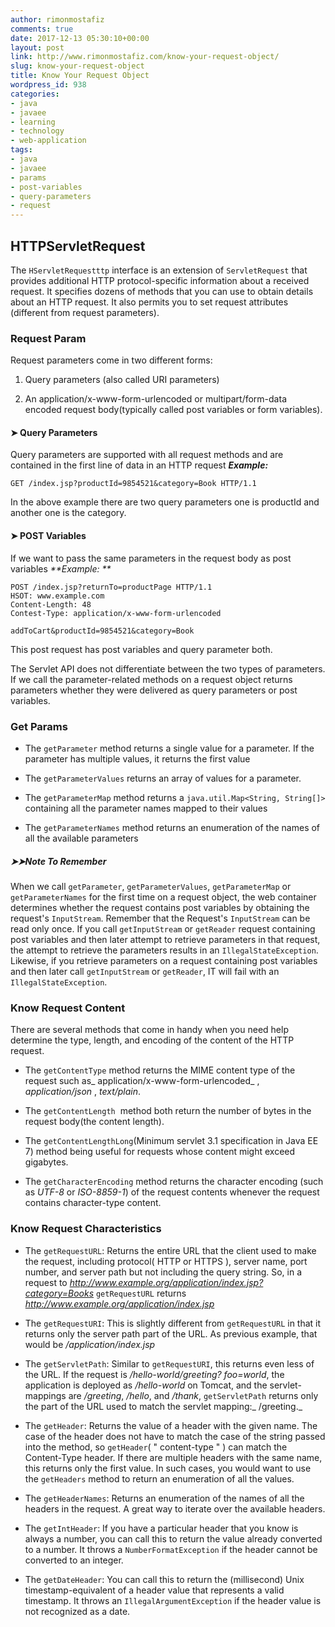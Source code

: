 ```yaml
---
author: rimonmostafiz
comments: true
date: 2017-12-13 05:30:10+00:00
layout: post
link: http://www.rimonmostafiz.com/know-your-request-object/
slug: know-your-request-object
title: Know Your Request Object
wordpress_id: 938
categories:
- java
- javaee
- learning
- technology
- web-application
tags:
- java
- javaee
- params
- post-variables
- query-parameters
- request
---
```


## HTTPServletRequest


The `HServletRequestttp` interface is an extension of `ServletRequest` that provides additional HTTP protocol-specific information about a received request.
It specifies dozens of methods that you can use to obtain details about an HTTP request. It also permits you to set request attributes (different from request parameters).


### Request Param


Request parameters come in two different forms:



 	
  1. Query parameters (also called URI parameters)

 	
  2. An application/x-www-form-urlencoded or multipart/form-data encoded request body(typically called post variables or form variables).




#### ➤ Query Parameters


Query parameters are supported with all request methods and are contained in the first line of data in an HTTP request
_**Example:**_

    
    GET /index.jsp?productId=9854521&category=Book HTTP/1.1


In the above example there are two query parameters one is productId and another one is the category.




#### ➤ POST Variables


If we want to pass the same parameters in the request body as post variables
_**Example: **_

    
    POST /index.jsp?returnTo=productPage HTTP/1.1
    HSOT: www.example.com
    Content-Length: 48
    Contest-Type: application/x-www-form-urlencoded
    
    addToCart&productId=9854521&category=Book
    


This post request has post variables and query parameter both.

The Servlet API does not differentiate between the two types of parameters.
If we call the parameter-related methods on a request object returns parameters whether they were delivered as query parameters or post variables.


### Get Params





 	
  * The `getParameter` method returns a single value for a parameter. If the parameter has multiple values, it returns the first value

 	
  * The `getParameterValues` returns an array of values for a parameter.

 	
  * The `getParameterMap` method returns a `java.util.Map<String, String[]>` containing all the parameter names mapped to their values

 	
  * The `getParameterNames` method returns an enumeration of the names of all the available parameters




##### ➤➤Note To Remember


When we call `getParameter`, `getParameterValues`, `getParameterMap` or `getParameterNames` for the first time on a request object, the web container determines whether the request contains post variables by obtaining the request's `InputStream`.
Remember that the Request's `InputStream` can be read only once. If you call `getInputStream` or `getReader` request containing post variables and then later attempt to retrieve parameters in that request, the attempt to retrieve the parameters results in an `IllegalStateException`.
Likewise, if you retrieve parameters on a request containing post variables and then later call `getInputStream` or `getReader`, IT will fail with an `IllegalStateException`.


### Know Request Content


There are several methods that come in handy when you need help determine the type, length, and encoding of the content of the HTTP request.



 	
  * The `getContentType` method returns the MIME content type of the request such as_ application/x-www-form-urlencoded_ , _application/json_ , _text/plain_.

 	
  * The `getContentLength`  method both return the number of bytes in the request body(the content length).

 	
  * The `getContentLengthLong`(Minimum servlet 3.1 specification in Java EE 7) method being useful for requests whose content might exceed gigabytes.

 	
  * The `getCharacterEncoding` method returns the character encoding (such as _UTF-8_ or _ISO-8859-1_) of the request contents whenever the request contains character-type content.




### Know Request Characteristics





 	
  * The `getRequestURL`: Returns the entire URL that the client used to make the request, including protocol( HTTP or HTTPS ), server name, port number, and server path but not including the
query string.
So, in a request to _http://www.example.org/application/index.jsp?category=Books_
`getRequestURL` returns _http://www.example.org/application/index.jsp_

 	
  * The `getRequestURI`: This is slightly different from `getRequestURL` in that it returns only the server path part of the URL.
As previous example, that would be _/application/index.jsp_

 	
  * The `getServletPath`: Similar to `getRequestURI`, this returns even less of the URL.
If the request is _/hello-world/greeting? foo=world_, the application is deployed as _/hello-world_ on Tomcat, and the servlet-mappings are _/greeting_, _/hello_, and _/thank_, `getServletPath` returns only the part of the URL used to match the servlet mapping:_ /greeting._

 	
  * The `getHeader`: Returns the value of a header with the given name. The case of the header does not have to match the case of the string passed into the method, so `getHeader`( " content-type " ) can match the Content-Type header. If there are multiple headers with the same name, this returns only the first value. In such cases, you would want to use the `getHeaders` method to return an enumeration of all the values.

 	
  * The `getHeaderNames`: Returns an enumeration of the names of all the headers in the request. A great way to iterate over the available headers.

 	
  * The `getIntHeader`: If you have a particular header that you know is always a number, you can call this to return the value already converted to a number. It throws a `NumberFormatException` if the header cannot be converted to an integer.

 	
  * The `getDateHeader`: You can call this to return the (millisecond) Unix timestamp-equivalent of a header value that represents a valid timestamp. It throws an `IllegalArgumentException` if the header value is not recognized as a date.


